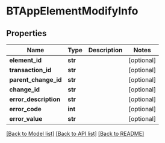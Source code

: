 # BTAppElementModifyInfo

## Properties
Name | Type | Description | Notes
------------ | ------------- | ------------- | -------------
**element_id** | **str** |  | [optional] 
**transaction_id** | **str** |  | [optional] 
**parent_change_id** | **str** |  | [optional] 
**change_id** | **str** |  | [optional] 
**error_description** | **str** |  | [optional] 
**error_code** | **int** |  | [optional] 
**error_value** | **str** |  | [optional] 

[[Back to Model list]](../README.md#documentation-for-models) [[Back to API list]](../README.md#documentation-for-api-endpoints) [[Back to README]](../README.md)


